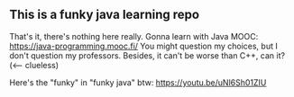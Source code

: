 ## This is a funky java learning repo
That's it, there's nothing here really. Gonna learn with Java MOOC: https://java-programming.mooc.fi/
You might question my choices, but I don't question my professors.
Besides, it can't be worse than C++, can it? (<-- clueless)

Here's the "funky" in "funky java" btw: https://youtu.be/uNl6Sh01ZIU